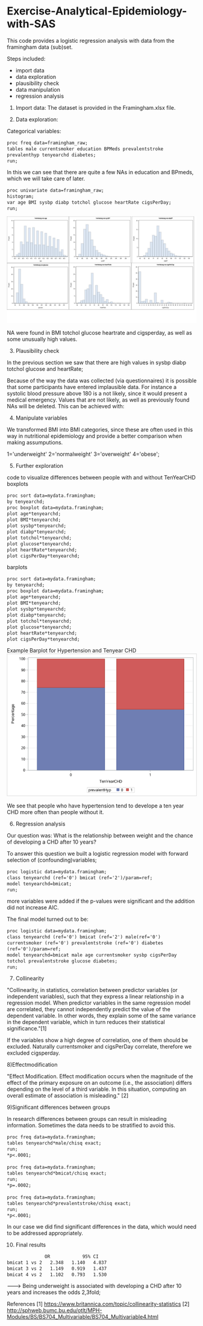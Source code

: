 # Exercise-Analytical-Epidemiology-with-SAS

This code provides a logistic regression analysis with data from the framingham data (sub)set.

Steps included:
* import data
* data exploration
* plausibility check
* data manipulation
* regression analysis

1) Import data:
The dataset is provided in the Framingham.xlsx file. 

2) Data exploration:

Categorical variables:
 ```
proc freq data=framingham_raw;
tables male currentsmoker education BPMeds prevalentstroke prevalenthyp tenyearchd diabetes;
run;
```
In this we can see that there are quite a few NAs in education and BPmeds, which we will take care of later.
```
proc univariate data=framingham_raw;
histogram;
var age BMI sysbp diabp totchol glucose heartRate cigsPerDay;
run;
```

![alt text](https://github.com/SvetlanaKalina/exercise-analytical-epidemiology-with-sas/blob/master/histogramms-univariate.jpg)

NA were found in BMI totchol glucose heartrate and cigsperday, as well as some unusually high values.

3) Plausibility check

In the previous section we saw that there are high values in sysbp diabp totchol glucose and heartRate;

Because of the way the data was collected (via questionnaires) it is possible that some participants have entered implausible data. For instance a systolic blood pressure above 180 is a not likely, since it would present a medical emergency.
Values that are not likely, as well as previously found NAs will be deleted.
This can be achieved with:

4) Manipulate variables 

We transformed BMI into BMI categories, since these are often used in this way in nutritional epidemiology  and provide a better comparison when making assumputions.

1='underweight' 2='normalweight' 3='overweight' 4='obese';

5) Further exploration 

code to visualize differences between people with and without TenYearCHD
boxplots
```
proc sort data=mydata.framingham;
by tenyearchd;
proc boxplot data=mydata.framingham;
plot age*tenyearchd;
plot BMI*tenyearchd; 
plot sysbp*tenyearchd; 
plot diabp*tenyearchd;
plot totchol*tenyearchd; 
plot glucose*tenyearchd; 
plot heartRate*tenyearchd; 
plot cigsPerDay*tenyearchd;
```
barplots
```
proc sort data=mydata.framingham;
by tenyearchd;
proc boxplot data=mydata.framingham;
plot age*tenyearchd;
plot BMI*tenyearchd; 
plot sysbp*tenyearchd; 
plot diabp*tenyearchd;
plot totchol*tenyearchd; 
plot glucose*tenyearchd; 
plot heartRate*tenyearchd; 
plot cigsPerDay*tenyearchd;
```
Example Barplot for Hypertension and Tenyear CHD
![alt text](https://github.com/SvetlanaKalina/exercise-analytical-epidemiology-with-sas/blob/master/barplot-hypertension-tenyearCHD.png)

We see that people who have hypertension tend to develope a ten year CHD more often than people without it.

6) Regression analysis

Our question was: What is the relationship between weight and the chance of developing a CHD after 10 years?

To answer this question we built a logistic regression model with forward selection of (confounding)variables;
```
proc logistic data=mydata.framingham;
class tenyearchd (ref='0') bmicat (ref='2')/param=ref;
model tenyearchd=bmicat;
run;

```
more variables were added if the p-values were significant and the addition did not increase AIC.

The final model turned out to be:

```
proc logistic data=mydata.framingham;
class tenyearchd (ref='0') bmicat (ref='2') male(ref='0') currentsmoker (ref='0') prevalentstroke (ref='0') diabetes (ref='0')/param=ref;
model tenyearchd=bmicat male age currentsmoker sysbp cigsPerDay totchol prevalentstroke glucose diabetes;
run;
```

7) Collinearity

"Collinearity, in statistics, correlation between predictor variables (or independent variables), such that they express a linear relationship in a regression model. When predictor variables in the same regression model are correlated, they cannot independently predict the value of the dependent variable. In other words, they explain some of the same variance in the dependent variable, which in turn reduces their statistical significance."[1]

If the variables show a high degree of correlation, one of them should be excluded. Naturally currentsmoker and cigsPerDay correlate, therefore we excluded cigsperday.

8)Effectmodification

"Effect Modification. Effect modification occurs when the magnitude of the effect of the primary exposure on an outcome (i.e., the association) differs depending on the level of a third variable. In this situation, computing an overall estimate of association is misleading." [2]

9)Significant differences between groups

In research differences between groups can result in misleading information. Sometimes the data needs to be stratified to avoid this. 

```
proc freq data=mydata.framingham;
tables tenyearchd*male/chisq exact;
run;
*p<.0001;

proc freq data=mydata.framingham;
tables tenyearchd*bmicat/chisq exact;
run;
*p=.0002;

proc freq data=mydata.framingham;
tables tenyearchd*prevalentstroke/chisq exact;
run;
*p<.0001;
```

In our case we did find significant differences in the data, which would need to be addressed appropriately.

10) Final results

```
              OR			95% CI
bmicat 1 vs 2	2.348	1.140	4.837
bmicat 3 vs 2	1.149	0.919	1.437
bmicat 4 vs 2	1.102	0.793	1.530
``` 

---> Being underweight is associated with developing a CHD after 10 years and increases the odds 2,3fold;


References
[1] https://www.britannica.com/topic/collinearity-statistics
[2] http://sphweb.bumc.bu.edu/otlt/MPH-Modules/BS/BS704_Multivariable/BS704_Multivariable4.html
